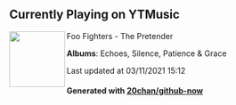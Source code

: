 ## Currently Playing on YTMusic

[<img align="left" width="100" src="https://lh3.googleusercontent.com/0t56z7BHoL-y707OisUF5JfM6fJFKdhRUW9XHoW120v7PdeNGrXRh68djTKXaRJy1oc3fFfLcWBO8ndU_g">](https://music.youtube.com/watch?v=BMMGwtklEeE)

Foo Fighters - The Pretender

**Albums**: Echoes, Silence, Patience & Grace

Last updated at 03/11/2021 15:12

#### Generated with [20chan/github-now](https://github.com/20chan/github-now)


<!--
**20chan/20chan** is a ✨ _special_ ✨ repository because its `README.md` (this file) appears on your GitHub profile.

Here are some ideas to get you started:

- 🔭 I’m currently working on ...
- 🌱 I’m currently learning ...
- 👯 I’m looking to collaborate on ...
- 🤔 I’m looking for help with ...
- 💬 Ask me about ...
- 📫 How to reach me: ...
- 😄 Pronouns: ...
- ⚡ Fun fact: ...
-->
